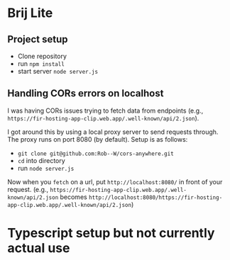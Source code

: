 # Brij Lite

## Project setup

* Clone repository
* run `npm install`
* start server `node server.js`

## Handling CORs errors on localhost

I was having CORs issues trying to fetch data from endpoints (e.g., `https://fir-hosting-app-clip.web.app/.well-known/api/2.json`). 

I got around this by using a local proxy server to send requests through. The proxy runs on port 8080 (by default). Setup is as follows:

* `git clone git@github.com:Rob--W/cors-anywhere.git`
* `cd` into directory
* run `node server.js`

Now when you `fetch` on a url, put `http://localhost:8080/` in front of your request. (e.g., `https://fir-hosting-app-clip.web.app/.well-known/api/2.json` becomes `http://localhost:8080/https://fir-hosting-app-clip.web.app/.well-known/api/2.json`)

# Typescript setup but not currently actual use
